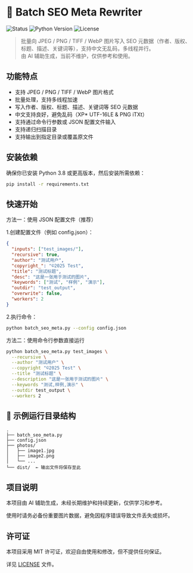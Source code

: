 # 📸 Batch SEO Meta Rewriter

![Status](https://img.shields.io/badge/status-not%20maintained-lightgrey)
![Python Version](https://img.shields.io/badge/python-3.8%2B-green)
![License](https://img.shields.io/badge/license-MIT-blue)

> 批量向 JPEG / PNG / TIFF / WebP 图片写入 SEO 元数据（作者、版权、标题、描述、关键词等），支持中文无乱码，多线程并行。  
> 由 AI 辅助生成，当前不维护，仅供参考和使用。

## 功能特点

- 支持 JPEG / PNG / TIFF / WebP 图片格式
- 批量处理，支持多线程加速
- 写入作者、版权、标题、描述、关键词等 SEO 元数据
- 中文支持良好，避免乱码（XP* UTF-16LE & PNG iTXt）
- 支持通过命令行参数或 JSON 配置文件输入
- 支持递归扫描目录
- 支持输出到指定目录或覆盖原文件

## 安装依赖

确保你已安装 Python 3.8 或更高版本，然后安装所需依赖：

```bash
pip install -r requirements.txt
```

## 快速开始

方法一：使用 JSON 配置文件（推荐）

1.创建配置文件（例如 config.json）：

```json
{
  "inputs": ["test_images/"],
  "recursive": true,
  "author": "测试用户",
  "copyright_": "©2025 Test",
  "title": "测试标题",
  "desc": "这是一张用于测试的图片",
  "keywords": ["测试", "样例", "演示"],
  "outdir": "test_output",
  "overwrite": false,
  "workers": 2
}
```

2.执行命令：

```bash
python batch_seo_meta.py --config config.json
```

方法二：使用命令行参数直接运行

```bash
python batch_seo_meta.py test_images \
  --recursive \
  --author "测试用户" \
  --copyright "©2025 Test" \
  --title "测试标题" \
  --description "这是一张用于测试的图片" \
  --keywords "测试,样例,演示" \
  --outdir test_output \
  --workers 2
```

## 📁 示例运行目录结构

```arduino
.
├── batch_seo_meta.py
├── config.json
├── photos/
│   ├── image1.jpg
│   ├── image2.png
│   └── ...
└── dist/  ← 输出文件将保存至此
```

## 项目说明

本项目由 AI 辅助生成，未经长期维护和持续更新，仅供学习和参考。

使用时请务必备份重要图片数据，避免因程序错误导致文件丢失或损坏。

## 许可证

本项目采用 MIT 许可证，欢迎自由使用和修改，但不提供任何保证。

详见 [LICENSE](./LICENSE) 文件。
